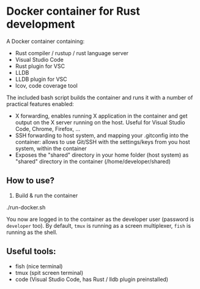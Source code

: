 Docker container for Rust development
=====================================

A Docker container containing:

- Rust compiler / rustup / rust language server
- Visual Studio Code
- Rust plugin for VSC
- LLDB
- LLDB plugin for VSC
- lcov, code coverage tool

The included bash script builds the container and runs it with a number of practical features enabled:

- X forwarding, enables running X application in the container and get output on the X server running on the host. Useful for Visual Studio Code, Chrome, Firefox, ...
- SSH forwarding to host system, and mapping your .gitconfig into the container: allows to use Git/SSH with the settings/keys from you host system, within the container
- Exposes the "shared" directory in your home folder (host system) as "shared" directory in the container (/home/developer/shared)

## How to use?

1. Build & run the container

./run-docker.sh

You now are logged in to the container as the developer user (password is `developer` too). By default, `tmux` is running as a screen multiplexer, `fish` is running as the shell.

## Useful tools:

- fish (nice terminal)
- tmux (spit screen terminal)
- code (Visual Studio Code, has Rust / lldb plugin preinstalled)

